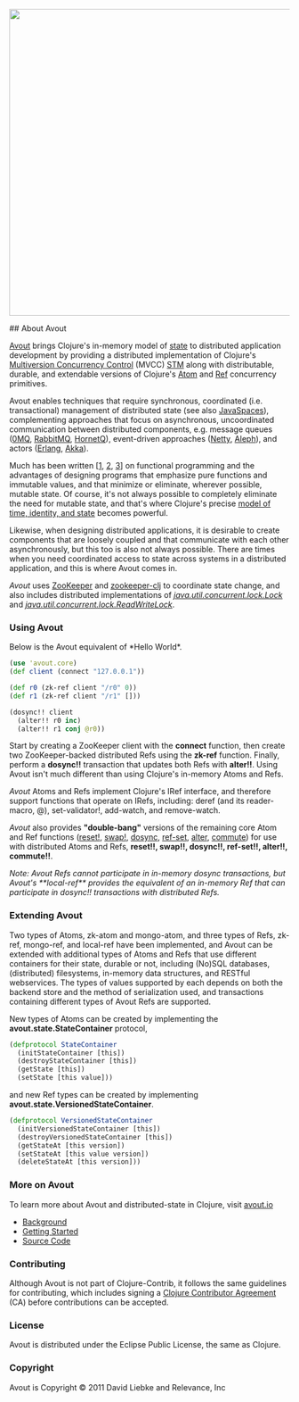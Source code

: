 <a href="http://avout.io"><img width="550" src="http://avout.io/images/avout-logo.png" /></a>


<a name="about-avout" />
## About Avout

<p><a href="http://avout.io">Avout</a> brings Clojure's in-memory model of <a href="http://clojure.org/state">state</a> to distributed application development by providing a distributed implementation of Clojure's <a href="http://en.wikipedia.org/wiki/Multiversion_concurrency_control">Multiversion Concurrency Control</a> (MVCC) <a href="http://en.wikipedia.org/wiki/Software_transactional_memory">STM</a> along with distributable, durable, and extendable versions of Clojure's <a href="http://clojure.org/atoms">Atom</a> and <a href="http://clojure.org/refs">Ref</a> concurrency primitives.</p>

<p>Avout enables techniques that require synchronous, coordinated (i.e. transactional) management of distributed state (see also <a href="http://java.sun.com/developer/technicalArticles/tools/JavaSpaces/">JavaSpaces</a>), complementing approaches that focus on asynchronous, uncoordinated communication between distributed components, e.g. message queues (<a href="http://www.zeromq.org/">0MQ</a>, <a href="http://www.rabbitmq.com/">RabbitMQ</a>, <a href="http://www.jboss.org/hornetq">HornetQ</a>), event-driven approaches (<a href="http://www.jboss.org/netty">Netty</a>, <a href="https://github.com/ztellman/aleph">Aleph</a>), and actors (<a href="http://www.erlang.org/">Erlang</a>, <a href="http://akka.io">Akka</a>).</p>

<p>Much has been written [<a href="#references">1</a>, <a href="#references">2</a>, <a href="#references">3</a>] on functional programming and the advantages of designing programs that emphasize pure functions and immutable values, and that minimize or eliminate, wherever possible, mutable state. Of course, it's not always possible to completely eliminate the need for mutable state, and that's where Clojure's precise <a href="http://clojure.org/state">model of time, identity, and state</a> becomes powerful.</p>

<p>Likewise, when designing distributed applications, it is desirable to create components that are loosely coupled and that communicate with each other asynchronously, but this too is also not always possible. There are times when you need coordinated access to state across systems in a distributed application, and this is where Avout comes in.</p>

<p><em>Avout</em> uses <a href="http://zookeeper.apache.org">ZooKeeper</a> and <a href="https://github.com/liebke/zookeeper-clj">zookeeper-clj</a> to coordinate state change, and also includes distributed implementations of <a href="http://download.oracle.com/javase/1,5,0/docs/api/java/util/concurrent/locks/Lock.html"><em>java.util.concurrent.lock.Lock</em></a> and <a href="http://download.oracle.com/javase/1,5,0/docs/api/java/util/concurrent/locks/ReadWriteLock.html"><em>java.util.concurrent.lock.ReadWriteLock</em></a>.</p>

<h3>Using Avout</h3>

<p>Below is the Avout equivalent of *Hello World*.</p>

```clojure
(use 'avout.core)
(def client (connect "127.0.0.1"))

(def r0 (zk-ref client "/r0" 0))
(def r1 (zk-ref client "/r1" []))

(dosync!! client
  (alter!! r0 inc)
  (alter!! r1 conj @r0))
```

<p>Start by creating a ZooKeeper client with the <strong>connect</strong> function, then create two ZooKeeper-backed distributed Refs using the <strong>zk-ref</strong> function. Finally, perform a <strong>dosync!!</strong> transaction that updates both Refs with <strong>alter!!</strong>. Using Avout isn't much different than using Clojure's in-memory Atoms and Refs.</p>

<p><em>Avout</em> Atoms and Refs implement Clojure's IRef interface, and therefore support functions that operate on IRefs, including: deref (and its reader-macro, @), set-validator!, add-watch, and remove-watch.</p>

<p><em>Avout</em> also provides <strong>"double-bang"</strong> versions of the remaining core Atom and Ref functions (<a href="http://clojuredocs.org/clojure_core/clojure.core/reset!">reset!</a>, <a href="http://clojuredocs.org/clojure_core/clojure.core/swap!">swap!</a>, <a href="http://clojuredocs.org/clojure_core/clojure.core/dosync">dosync</a>, <a href="http://clojuredocs.org/clojure_core/clojure.core/ref-set">ref-set</a>, <a href="http://clojuredocs.org/clojure_core/clojure.core/alter">alter</a>, <a href="http://clojuredocs.org/clojure_core/clojure.core/commute">commute</a>) for use with distributed Atoms and Refs, <strong>reset!!, swap!!, dosync!!, ref-set!!, alter!!, commute!!</strong>.</p>

<p><em>Note: Avout Refs cannot participate in in-memory dosync transactions, but Avout's **local-ref** provides the equivalent of an in-memory Ref that can participate in dosync!! transactions with distributed Refs.</em></p>

<h3>Extending Avout</h3>

<p>Two types of Atoms, zk-atom and mongo-atom, and three types of Refs, zk-ref, mongo-ref, and local-ref have been implemented, and Avout can be extended with additional types of Atoms and Refs that use different containers for their state, durable or not, including (No)SQL databases, (distributed) filesystems, in-memory data structures, and RESTful webservices. The types of values supported by each depends on both the backend store and the method of serialization used, and transactions containing different types of Avout Refs are supported.</p>

<p>New types of Atoms can be created by implementing the <strong>avout.state.StateContainer</strong> protocol,</p>

```clojure
(defprotocol StateContainer
  (initStateContainer [this])
  (destroyStateContainer [this])
  (getState [this])
  (setState [this value]))
```

<p>and new Ref types can be created by implementing <strong>avout.state.VersionedStateContainer</strong>.</p>

```clojure
(defprotocol VersionedStateContainer
  (initVersionedStateContainer [this])
  (destroyVersionedStateContainer [this])
  (getStateAt [this version])
  (setStateAt [this value version])
  (deleteStateAt [this version]))
```

<h3>More on Avout</h3>
<p>To learn more about Avout and distributed-state in Clojure, visit <a href="http://avout.io">avout.io</a></p>
<ul>
<li><a href="http://avout.io/#background">Background</a></li>
<li><a href="http://avout.io/#tutorial">Getting Started</a></li>
<li><a href="http://github.com/liebke/avout">Source Code</a></li>
</ul>

<a name="contributing" />
<h3>Contributing</h3>

Although Avout is not part of Clojure-Contrib, it follows the same guidelines for contributing, which includes signing a <a href="http://clojure.org/contributing">Clojure Contributor Agreement</a> (CA) before contributions can be accepted.


<h3>License</h3>

Avout is distributed under the Eclipse Public License, the same as Clojure.

<h3>Copyright</h3>

Avout is Copyright © 2011 David Liebke and Relevance, Inc



